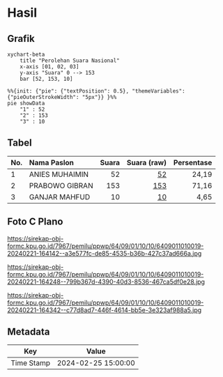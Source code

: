 # Hasil

## Grafik

```mermaid
xychart-beta
    title "Perolehan Suara Nasional"
    x-axis [01, 02, 03]
    y-axis "Suara" 0 --> 153
    bar [52, 153, 10]
```

```mermaid
%%{init: {"pie": {"textPosition": 0.5}, "themeVariables": {"pieOuterStrokeWidth": "5px"}} }%%
pie showData
    "1" : 52
    "2" : 153
    "3" : 10
```

## Tabel

| No. | Nama Paslon    | Suara | Suara (raw) | Persentase |
|:--- |:-------------- | -----:| -----------:| ----------:|
| 1   | ANIES MUHAIMIN | 52    | [52][p-1]   | 24,19      |
| 2   | PRABOWO GIBRAN | 153   | [153][p-2]  | 71,16      |
| 3   | GANJAR MAHFUD  | 10    | [10][p-3]   | 4,65       |


[p-1]: https://github.com/gigit-pemilu/pemilu-2024/blob/main/pilpres/hitung-suara/sub/64-kalimantan-timur/sub/09-penajam-paser-utara/sub/01-penajam/sub/1010-nenang/sub/019-tps/sub/paslon-1.txt
[p-2]: https://github.com/gigit-pemilu/pemilu-2024/blob/main/pilpres/hitung-suara/sub/64-kalimantan-timur/sub/09-penajam-paser-utara/sub/01-penajam/sub/1010-nenang/sub/019-tps/sub/paslon-2.txt
[p-3]: https://github.com/gigit-pemilu/pemilu-2024/blob/main/pilpres/hitung-suara/sub/64-kalimantan-timur/sub/09-penajam-paser-utara/sub/01-penajam/sub/1010-nenang/sub/019-tps/sub/paslon-3.txt

## Foto C Plano

https://sirekap-obj-formc.kpu.go.id/7967/pemilu/ppwp/64/09/01/10/10/6409011010019-20240221-164142--a3e577fc-de85-4535-b36b-427c37ad666a.jpg

https://sirekap-obj-formc.kpu.go.id/7967/pemilu/ppwp/64/09/01/10/10/6409011010019-20240221-164248--799b367d-4390-40d3-8536-467ca5df0e28.jpg

https://sirekap-obj-formc.kpu.go.id/7967/pemilu/ppwp/64/09/01/10/10/6409011010019-20240221-164342--c77d8ad7-446f-4614-bb5e-3e323af988a5.jpg


## Metadata

| Key        | Value               |
| ---------- | ------------------- |
| Time Stamp | 2024-02-25 15:00:00 |



